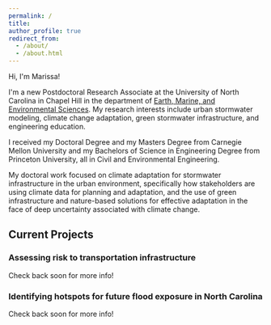 ```yaml
---
permalink: /
title:
author_profile: true
redirect_from: 
  - /about/
  - /about.html
---
```



Hi, I'm Marissa!

I'm a new Postdoctoral Research Associate at the University of North Carolina in Chapel Hill in the department of [Earth, Marine, and Environmental Sciences](https://emes.unc.edu/). My research interests include urban stormwater modeling, climate change adaptation, green stormwater infrastructure, and engineering education.

I received my Doctoral Degree and my Masters Degree from Carnegie Mellon University and my Bachelors of Science in Engineering Degree from Princeton University, all in Civil and Environmental Engineering.

My doctoral work focused on climate adaptation for stormwater infrastructure in the urban environment, specifically how stakeholders are using climate data for planning and adaptation, and the use of green infrastructure and nature-based solutions for effective adaptation in the face of deep uncertainty associated with climate change.


## Current Projects

### Assessing risk to transportation infrastructure
Check back soon for more info!


### Identifying hotspots for future flood exposure in North Carolina
Check back soon for more info!
